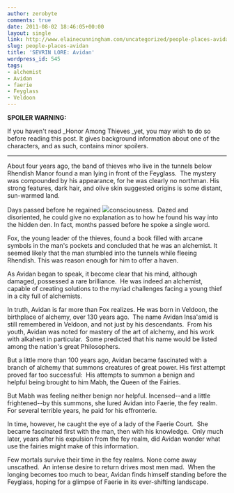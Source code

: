 ```yaml
---
author: zerobyte
comments: true
date: 2011-08-02 18:46:05+00:00
layout: single
link: http://www.elainecunningham.com/uncategorized/people-places-avidan/
slug: people-places-avidan
title: 'SEVRIN LORE: Avidan'
wordpress_id: 545
tags:
- alchemist
- Avidan
- faerie
- Feyglass
- Veldoon
---
```


**SPOILER WARNING:**

If you haven't read _Honor Among Thieves _yet, you may wish to do so before reading this post. It gives background information about one of the characters, and as such, contains minor spoilers.


**********************************************************************




About four years ago, the band of thieves who live in the tunnels below Rhendish Manor found a man lying in front of the Feyglass.  The mystery was compounded by his appearance, for he was clearly no northman. His strong features, dark hair, and olive skin suggested origins is some distant, sun-warmed land.




Days passed before he regained ![](http://www.elainecunningham.com/wp-content/uploads/2011/08/Fox-300x146.jpg)consciousness.  Dazed and disoriented, he could give no explanation as to how he found his way into the hidden den. In fact, months passed before he spoke a single word.




Fox, the young leader of the thieves, found a book filled with arcane symbols in the man's pockets and concluded that he was an alchemist. It seemed likely that the man stumbled into the tunnels while fleeing Rhendish. This was reason enough for him to offer a haven.




As Avidan began to speak, it become clear that his mind, although damaged, possessed a rare brilliance.  He was indeed an alchemist, capable of creating solutions to the myriad challenges facing a young thief in a city full of alchemists.




In truth, Avidan is far more than Fox realizes. He was born in Veldoon, the birthplace of alchemy, over 130 years ago.  The name Avidan Insa'amid is still remembered in Veldoon, and not just by his descendants.  From his youth, Avidan was noted for mastery of the art of alchemy, and his work with alkahest in particular.  Some predicted that his name would be listed among the nation's great Philosophers.




But a little more than 100 years ago, Avidan became fascinated with a branch of alchemy that summons creatures of great power. His first attempt proved far too successful:  His attempts to summon a benign and helpful being brought to him Mabh, the Queen of the Fairies.




But Mabh was feeling neither benign nor helpful. Incensed--and a little frightened--by this summons, she lured Avidan into Faerie, the fey realm. For several terrible years, he paid for his effronterie.




In time, however, he caught the eye of a lady of the Faerie Court.  She became fascinated first with the man, then with his knowledge.  Only much later, years after his expulsion from the fey realm, did Avidan wonder what use the fairies might make of this information.




Few mortals survive their time in the fey realms. None come away unscathed.  An intense desire to return drives most men mad.  When the longing becomes too much to bear, Avidan finds himself standing before the Feyglass, hoping for a glimpse of Faerie in its ever-shifting landscape.
